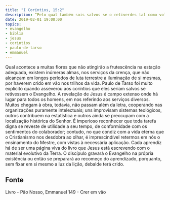 ```yaml
---
title: "I Coríntios, 15:2"
description: “Pelo qual também sois salvos se o retiverdes tal como vo­lo tenho anunciado, se não é que crestes em vão.” - Paulo
date: 2019-02-01 19:00:00
topics: 
- evangelho
- biblia
- jesus
- corintios
- paulo-de-tarso
- emmanuel
---
```


Qual acontece a muitas flores que não atingirão a frutescência na estação
adequada, existem inúmeras almas, nos serviços da crença, que não alcançam em
longos períodos de luta terrestre a iluminação de si mesmas, por haverem crido em
vão nos trilhos da vida.
Paulo de Tarso foi muito explícito quando asseverou aos coríntios que eles
seriam salvos se retivessem o Evangelho.
A revelação de Jesus é campo extenso onde há lugar para todos os homens,
em nos referindo aos serviços diversos.
Muitos chegam à obra, todavia, não passam além da letra, cooperando nas
organizações puramente intelectuais; uns improvisam sistemas teológicos, outros
contribuem na estatística e outros ainda se preocupam com a localização histórica do
Senhor.
É imperioso reconhecer que toda tarefa digna se reveste de utilidade a seu
tempo, de conformidade com os sentimentos do colaborador; contudo, no que
condiz com a vida eterna que o Cristianismo nos desdobra ao olhar, é imprescindível
retermos em nós o ensinamento do Mestre, com vistas à necessária aplicação.
Cada aprendiz há de ser uma página viva do livro que Jesus está escrevendo
com o material evolutivo da Terra. O discípulo gravará o Evangelho na própria
existência ou então se preparará ao recomeço do aprendizado, porquanto, sem fixar
em si mesmo a luz da lição, debalde terá crido.




## Fonte
Livro - Pão Nosso, Emmanuel
149 - Crer em vão
